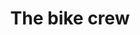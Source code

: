 ---
pid: RS295
title: The bike crew
location_transcription: 27th + Master
zipcode: '19143'
outside_phl: 
neighborhood: University City
age: '29'
age_range: 20-29
instagram: 
image_file_name: RS_295.jpg
proposal_transcription: |-
  A statue of bike commuters (wearing helmets) with moveable wheels
  And a plaque encouraging drivers to share the lane
topic: Environment
topic_summary: '0'
type: Sculpture Statue,Plaque,Street
keywords_other: 
credit: Megan Shannon
image_labels: 
twitter: 
facebook: 
permalink: "/monuments/rs295/"
layout: item-page
---